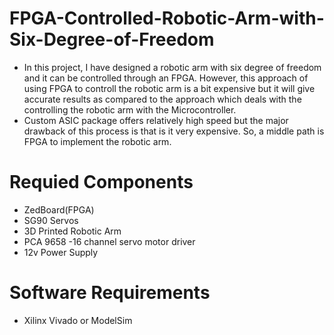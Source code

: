 # FPGA-Controlled-Robotic-Arm-with-Six-Degree-of-Freedom
- In this project, I have designed a robotic arm with six degree of freedom and it can be controlled through an FPGA. However, this approach of using FPGA to controll the robotic arm is a bit expensive but it will give accurate results as compared to the approach which deals with the controlling the robotic arm with the Microcontroller. 
- Custom ASIC package offers relatively high speed but the major drawback of this process is that is it very expensive. So, a middle path is FPGA to implement the robotic arm. 

# Requied Components
- ZedBoard(FPGA)
- SG90 Servos
- 3D Printed Robotic Arm
- PCA 9658 -16 channel servo motor driver
- 12v Power Supply

# Software Requirements
- Xilinx Vivado or ModelSim
